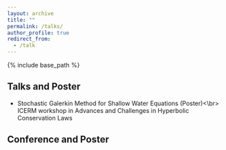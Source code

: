 ```yaml
---
layout: archive
title: ""
permalink: /talks/
author_profile: true
redirect_from:
  - /talk
---
```


{% include base_path %}

## Talks and Poster
* Stochastic Galerkin Method for Shallow Water Equations (Poster)<\br>
  ICERM workshop in Advances and Challenges in Hyperbolic Conservation Laws


## Conference and Poster

